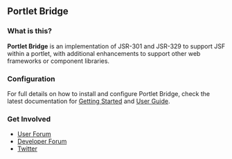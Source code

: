 ## Portlet Bridge

### What is this?

**Portlet Bridge** is an implementation of JSR-301 and JSR-329 to support JSF within a portlet, with additional enhancements to support other web frameworks or component libraries.

### Configuration

For full details on how to install and configure Portlet Bridge, check the latest documentation for [Getting Started](https://docs.jboss.org/author/display/PBR/Getting+Started) and [User Guide](https://docs.jboss.org/author/display/PBR/User+Guide).

### Get Involved

 * [User Forum](https://community.jboss.org/en/portletbridge?view=discussions)
 * [Developer Forum](https://community.jboss.org/en/portletbridge/dev?view=discussions)
 * [Twitter](http://twitter.com/portletbridge)

